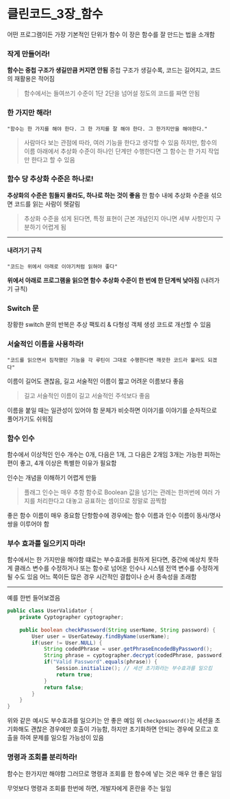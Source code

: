# 클린코드\_3장_함수

어떤 프로그램이든 가장 기본적인 단위가 함수
이 장은 함수를 잘 만드는 법을 소개함

### 작게 만들어라!

**함수는 중첩 구조가 생길만큼 커지면 안됨**
중첩 구조가 생길수록, 코드는 길어지고, 코드의 재활용은 적어짐

> 함수에서는 들여쓰기  수준이 1단 2단을 넘어설 정도의 코드를 짜면 안됨

### 한 가지만 해라!

```
"함수는 한 가지를 해야 한다. 그 한 가지를 잘 해야 한다. 그 한가지만을 해야한다."
```

> 사람마다 보는 관점에 따라, 여러 기능을 한다고 생각할 수 있음
> 하지만, 함수의 이름 아래에서 추상화 수준이 하나인 단계만 수행한다면 그 함수는 한 가지 작업만 한다고 할 수 있음

### 함수 당 추상화 수준은 하나로!

**추상화의 수준은 힘들지 몰라도, 하나로 하는 것이 좋음**
한 함수 내에 추상화 수준을 섞으면 코드를 읽는 사람이 헷갈림

> 추상화 수준을 섞게 된다면, 특정 표현이 근본 개념인지 아니면 세부 사항인지 구분하기 어렵게 됨

---

#### 내려가기 규칙

```
"코드는 위에서 아래로 이야기처럼 읽혀야 좋다"
```

**위에서 아래로 프로그램을 읽으면 함수 추상화 수준이 한 번에 한 단계씩 낮아짐** (내려가기 규칙)

### Switch 문

장황한 switch 문의 반복은 추상 팩토리 & 다형성 객체 생성 코드로 개선할 수 있음

### 서술적인 이름을 사용하라!

```
"코드를 읽으면서 짐작했던 기능을 각 루틴이 그대로 수행한다면 깨끗한 코드라 불러도 되겠다"
```

이름이 길어도 괜찮음, 길고 서술적인 이름이 짧고 어려운 이름보다 좋음

> 길고 서술적인 이름이 길고 서술적인 주석보다 좋음

이름을 붙일 때는 일관성이 있어야 함
문체가 비슷하면 이야기를 이야기를 순차적으로 풀어가기도 쉬워짐

### 함수 인수

함수에서 이상적인 인수 개수는 0개, 다음은 1개, 그 다음은 2개임
3개는 가능한 피하는 편이 좋고, 4개 이상은 특별한 이유가 필요함

인수는 개념을 이해하기 어렵게 만듦

> 플래그 인수는 매우 추함
> 함수로 Boolean 값을 넘기는 관례는 한꺼번에 여러 가지를 처리한다고 대놓고 공표하는 셈이므로 정말로 끔찍함

좋은 함수 이름이 매우 중요함
단항함수에 경우에는 함수 이름과 인수 이름이 동사/명사 쌍을 이루어야 함

### 부수 효과를 일으키지 마라!

함수에서는 한 가지만을 해야함
떄로는 부수효과를 원하게 된다면, 중간에 예상치 못하게 클래스 변수를 수정하거나
또는 함수로 넘어온 인수나 시스템 전역 변수를 수정하게 될 수도 있음
어느 쪽이든 많은 경우 시간적인 결합이나 순서 종속성을 초래함

---

예를 한번 들어보겠음

```java
public class UserValidator {
    private Cyptographer cyptographer;
    
    public boolean checkPassword(String userName, String password) {
        User user = UserGateway.findByName(userName);
        if(user != User.NULL) {
            String codedPhrase = user.getPhraseEncodedByPassword();
            String phrase = cyptographer.decrypt(codedPhrase, password);
            if("Valid Password".equals(phrase)) {
                Session.initialize(); // 세션 초기화라는 부수효과를 일으킴
                return true;
            }
            return false;
        }
    }
}
```

위와 같은 예시도 부수효과를 일으키는 안 좋은 예임
위 `checkpassword()`는 세션을 초기화해도 괜찮은 경우에만 호출이 가능함, 하지만 초기화하면 안되는 경우에 모르고 호출을 하여 문제를 일으킬 가능성이 있음

### 명령과 조회를 분리하라!

함수는 한가지만 해야함
그러므로 명령과 조회를 한 함수에 넣는 것은 매우 안 좋은 일임

무엇보다 명령과 조회를 한번에 하면, 개발자에게 혼란을 주는 일임

